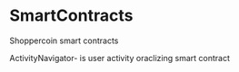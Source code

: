 # SmartContracts
Shoppercoin smart contracts

ActivityNavigator- is user activity oraclizing smart contract
